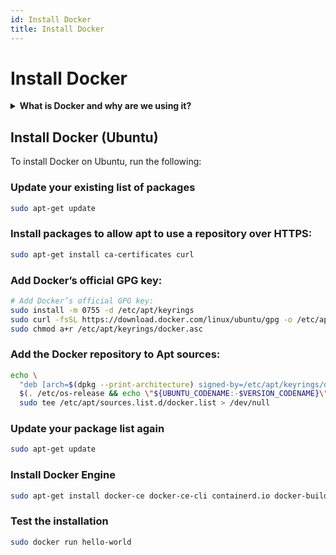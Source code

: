 ```yaml
---
id: Install Docker
title: Install Docker
---
```


# Install Docker

<details>
<summary><strong>What is Docker and why are we using it?</strong></summary>

<br/>

## Docker in Robotics: Why we use containers instead of full system installations

### What is Docker?

Docker is a platform that allows you to **package software environments into containers**. These containers include your application, all necessary dependencies, and even a minimal operating system — so they run **consistently on any computer**.

> Think of Docker as a “portable lab environment” that always works the same way, no matter where it runs.

Each container behaves like a lightweight virtual computer — but without the overhead of a full virtual machine.

In robotics, Docker is especially useful because it allows us to:

- Avoid the “it works on my machine” problem  
- Share **identical environments** across multiple students and developers  
- Quickly switch between ROS versions or setups  
- Ensure that everyone works with the exact same system configuration

Without Docker, each student would need to manually install a matching Linux OS, ROS version, simulator setup, and all dependencies — a tedious and error-prone process.

Docker containers are cross-platform and portable. You can run them on Windows, macOS, or Linux — as long as Docker is installed. This makes collaboration, version control, and system replication significantly easier.

<br/>

#### Visual overview:

<img src="/EnviroBotics-Docs/img/Docker_CHATGPT.png" alt="Docker vs Native Setup Comparison" style={{ width: '50%', border: '1px solid #ccc', borderRadius: '8px', marginTop: '1rem' }} />

---

### Why is Docker useful for ROS?

Installing ROS (Robot Operating System) manually can be **complex and error-prone**, especially when dealing with different operating systems, conflicting library versions, or specific dependencies.

Docker solves this by:

- Providing **identical environments** for all participants  
- Reducing setup time to just a few minutes  
- Preventing accidental damage to your own OS  
- Allowing multiple ROS versions side by side  
- Making your entire setup easily shareable and reproducible  

---

### How Docker works (simplified)

#### Without Docker (traditional installation)
```
| Laptop / PC
| ├─ OS (e.g. Ubuntu 22.04)
| ├─ ROS 2 Humble
| ├─ Python 3.10
| └─ Manually installed libraries and tools
```

**Problems:**  
– Everyone has a slightly different setup  
– Version conflicts are common  
– Setup takes time and can break things

#### With Docker
```
Laptop / PC
├─ Any OS (Windows, macOS, Linux)
├─ Docker Engine
└─ Container
   ├─ Mini Ubuntu
   ├─ ROS 2 Humble
   ├─ Python 3.10
   └─ All required tools and libraries
```



**Benefits:**  
– Same environment for everyone  
– Fast and reliable setup  
– Works on all platforms

---

### Container vs. Virtual Machine

> **Containers are not VMs**  
> Containers share the host OS kernel, making them **lightweight** and **fast** to start, unlike full virtual machines which simulate a complete OS.

---

### Summary

Using Docker ensures:

- You always have a **working ROS environment**
- No more setup headaches
- Easy sharing and portability of projects

Especially in a robotics summer school with many participants and diverse computers, Docker is the **fastest, safest, and most efficient** way to get everyone up and running.

</details>


## Install Docker (Ubuntu)

To install Docker on Ubuntu, run the following:

### Update your existing list of packages
```bash
sudo apt-get update
```
### Install packages to allow apt to use a repository over HTTPS:
```bash
sudo apt-get install ca-certificates curl
```
### Add Docker’s official GPG key:
```bash
# Add Docker’s official GPG key:
sudo install -m 0755 -d /etc/apt/keyrings
sudo curl -fsSL https://download.docker.com/linux/ubuntu/gpg -o /etc/apt/keyrings/docker.asc
sudo chmod a+r /etc/apt/keyrings/docker.asc
```
### Add the Docker repository to Apt sources:
```bash
echo \
  "deb [arch=$(dpkg --print-architecture) signed-by=/etc/apt/keyrings/docker.asc] https://download.docker.com/linux/ubuntu \
  $(. /etc/os-release && echo \"${UBUNTU_CODENAME:-$VERSION_CODENAME}\") stable" | \
  sudo tee /etc/apt/sources.list.d/docker.list > /dev/null
```
### Update your package list again
```bash
sudo apt-get update
```
### Install Docker Engine
```bash
sudo apt-get install docker-ce docker-ce-cli containerd.io docker-buildx-plugin docker-compose-plugin
```
### Test the installation
```bash
sudo docker run hello-world
```